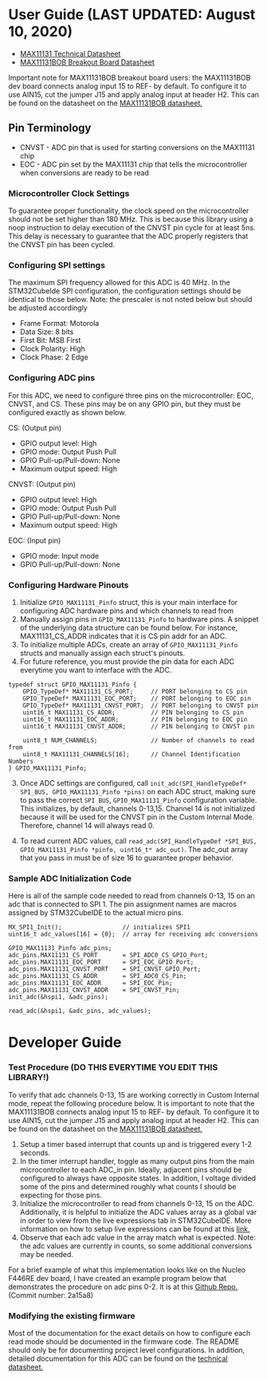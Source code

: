 # User Guide (LAST UPDATED: August 10, 2020)

* [MAX11131 Technical Datasheet](https://datasheets.maximintegrated.com/en/ds/MAX11129-MAX11132.pdf)
* [MAX11131BOB Breakout Board Datasheet](https://datasheets.maximintegrated.com/en/ds/MAX11131BOB.pdf)

Important note for MAX11131BOB breakout board users: the MAX11131BOB dev board 
connects analog input 15 to REF- by default. To configure it to use AIN15, cut the
jumper J15 and apply analog input at header H2. This can be found on the datasheet
on the [MAX11131BOB datasheet.](https://datasheets.maximintegrated.com/en/ds/MAX11131BOB.pdf)

## Pin Terminology

* CNVST   - ADC pin that is used for starting conversions on the MAX11131 chip
* EOC     - ADC pin set by the MAX11131 chip that tells the microcontroller when
            conversions are ready to be read

### Microcontroller Clock Settings

To guarantee proper functionality, the clock speed on the microcontroller should 
not be set higher than 180 MHz. This is because this library using a noop instruction
to delay execution of the CNVST pin cycle for at least 5ns. This delay is necessary
to guarantee that the ADC properly registers that the CNVST pin has been cycled.

### Configuring SPI settings

The maximum SPI frequency allowed for this ADC is 40 MHz. In the STM32CubeIde
SPI configuration, the configuration settings should be identical to those below. Note: the prescaler is not noted below but should be adjusted accordingly

* Frame Format: Motorola
* Data Size: 8 bits
* First Bit: MSB First
* Clock Polarity: High
* Clock Phase: 2 Edge

### Configuring ADC pins

For this ADC, we need to configure three pins on the microcontroller: EOC, CNVST, and CS. These pins may be on any GPIO pin, but they must be configured exactly as shown below.

CS: (Output pin)
* GPIO output level: High
* GPIO mode: Output Push Pull
* GPIO Pull-up/Pull-down: None
* Maximum output speed: High

CNVST: (Output pin)
* GPIO output level: High
* GPIO mode: Output Push Pull
* GPIO Pull-up/Pull-down: None
* Maximum output speed: High

EOC: (Input pin)
* GPIO mode: Input mode
* GPIO Pull-up/Pull-down: None

### Configuring Hardware Pinouts
1. Initialize `GPIO_MAX11131_Pinfo` struct, this is your main interface for 
    configuring ADC hardware pins and which channels to read from
2. Manually assign pins in `GPIO_MAX11131_Pinfo` to hardware pins. A snippet of 
    the underlying data structure can be found below. For instance, MAX11131_CS_ADDR
    indicates that it is CS pin addr for an ADC.
3. To initialize multiple ADCs, create an array of `GPIO_MAX11131_Pinfo` structs
    and manually assign each struct's pinouts.
4. For future reference, you must provide the pin data for each ADC everytime 
    you want to interface with the ADC.

```
typedef struct GPIO_MAX11131_Pinfo {
	GPIO_TypeDef* MAX11131_CS_PORT;		// PORT belonging to CS pin
	GPIO_TypeDef* MAX11131_EOC_PORT;	// PORT belonging to EOC pin
	GPIO_TypeDef* MAX11131_CNVST_PORT;	// PORT belonging to CNVST pin
	uint16_t MAX11131_CS_ADDR;			// PIN belonging to CS pin
	uint16_t MAX11131_EOC_ADDR;			// PIN belonging to EOC pin
	uint16_t MAX11131_CNVST_ADDR;		// PIN belonging to CNVST pin

	uint8_t NUM_CHANNELS;				// Number of channels to read from
	uint8_t MAX11131_CHANNELS[16];		// Channel Identification Numbers
} GPIO_MAX11131_Pinfo;
```
3. Once ADC settings are configured, call `init_adc(SPI_HandleTypeDef* SPI_BUS, GPIO_MAX11131_Pinfo *pins)` on each ADC struct, making sure to pass the correct `SPI BUS`, `GPIO_MAX11131_Pinfo` configuration variable. This initializes, by default, 
channels 0-13,15. Channel 14 is not initialized because it will be used for the
CNVST pin in the Custom Internal Mode. Therefore, channel 14 will always read 0.

4. To read current ADC values, call `read_adc(SPI_HandleTypeDef *SPI_BUS, GPIO_MAX11131_Pinfo *pinfo, uint16_t* adc_out)`. The adc_out array that you pass in
must be of size 16 to guarantee proper behavior.

### Sample ADC Initialization Code

Here is all of the sample code needed to read from channels 0-13, 15 on an adc
that is connected to SPI 1. The pin assignment names are macros assigned 
by STM32CubeIDE to the actual micro pins.

```
MX_SPI1_Init();                 // initializes SPI1
uint16_t adc_values[16] = {0};  // array for receiving adc conversions

GPIO_MAX11131_Pinfo adc_pins;
adc_pins.MAX11131_CS_PORT 		= SPI_ADC0_CS_GPIO_Port;
adc_pins.MAX11131_EOC_PORT		= SPI_EOC_GPIO_Port;
adc_pins.MAX11131_CNVST_PORT	= SPI_CNVST_GPIO_Port;
adc_pins.MAX11131_CS_ADDR 		= SPI_ADC0_CS_Pin;
adc_pins.MAX11131_EOC_ADDR		= SPI_EOC_Pin;
adc_pins.MAX11131_CNVST_ADDR	= SPI_CNVST_Pin;
init_adc(&hspi1, &adc_pins);

read_adc(&hspi1, &adc_pins, adc_values);
```

# Developer Guide

### Test Procedure (DO THIS EVERYTIME YOU EDIT THIS LIBRARY!)

To verify that adc channels 0-13, 15 are working correctly in Custom Internal mode, 
repeat the following procedure below. It is important to note that the MAX11131BOB 
connects analog input 15 to REF- by default. To configure it to use AIN15, cut the
jumper J15 and apply analog input at header H2. This can be found on the datasheet
on the [MAX11131BOB datasheet.](https://datasheets.maximintegrated.com/en/ds/MAX11131BOB.pdf)

1. Setup a timer based interrupt that counts up and is triggered every 1-2 seconds.
2. In the timer interrupt handler, toggle as many output pins from the main
    microcontroller to each ADC_in pin. Ideally, adjacent pins should be configured
    to always have opposite states. In addition, I voltage divided some of the 
    pins and determined roughly what counts I should be expecting for those pins.
3. Initialize the microcontroller to read from channels 0-13, 15 on the ADC.
    Additionally, it is helpful to initialize the ADC values array as a global var 
    in order to view from the live expressions tab in STM32CubeIDE. More information 
    on how to setup live expressions can be found at this [link.](https://www.youtube.com/watch?v=Nyml66k_Ppk)
4. Observe that each adc value in the array match what is expected. Note: the adc
    values are currently in counts, so some additional conversions may be needed.

For a brief example of what this implementation looks like on the Nucleo F446RE 
dev board, I have created an example program below that demonstrates the procedure
on adc pins 0-2. It is at this [Github Repo.](https://github.com/KingArthurZ3/MASA-firmware-dev) (Commit number: 2a15a8)

### Modifying the existing firmware

Most of the documentation for the exact details on how to configure each read mode should be documented in the firmware code. The README should only be for documenting project level configurations. In addition, detailed documentation
for this ADC can be found on the [technical datasheet.](https://datasheets.maximintegrated.com/en/ds/MAX11129-MAX11132.pdf)
